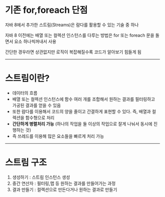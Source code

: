 # 기존 for,foreach 단점
자바 8에서 추가한 스트림(Streams)은 람다를 활용할 수 있는 기술 중 하나

자바 8 이전에는 배열 또는 컬렉션 인스턴스를 다루는 방법은 for 또는 foreach 문을 돌면서 요소 하나씩꺼내서 사용

간단한 경우라면 상관없지만 로직이 복잡해질수록 코드가 알아보기 힘들게 됨

---

# 스트림이란? 
- 데이터의 흐름
- 배열 또는 컬렉션 인스턴스에 함수 여러 개를 조합해서 원하는 결과를 필터링하고 가공된 결과를 얻을 수 있음
- 또한 람다를 이용해서 코드의 양을 줄이고 간결하게 표현할 수 있다. 즉, 배열과 컬렉션을 함수형으로 처리
- **간단하게 병렬처리 가능** (하나의 작업을 둘 이상의 작업으로 잘게 나눠서 동시에 진행하는 것)
- 즉 쓰레드를 이용해 많은 요소들을 빠르게 처리 가능

---

# 스트림 구조
1. 생성하기 : 스트림 인스턴스 생성
2. 중간 연산자 : 필터링,맵 등 원하는 결과를 만들어가는 과정
3. 결과 만들기 : 컬렉션으로 만든다거나 원하는 결과로 만들기


